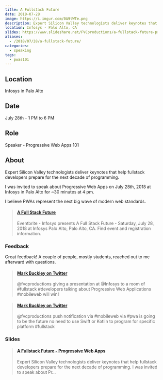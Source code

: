 ```yaml
---
title: A Fullstack Future
date: 2018-07-28
image: https://i.imgur.com/0A9tWTe.png
description: Expert Silicon Valley technologists deliver keynotes that help full stack developers prepare for the next decade of programming. 💭
location: Infosys - Palo Alto, CA
slides: https://www.slideshare.net/FVCproductions/a-fullstack-future-progressive-web-apps
aliases:
  - /2018/07/28/a-fullstack-future/
categories:
  - speaking
tags:
  - pwas101
---
```


## Location

Infosys in Palo Alto

## Date

July 28th - 1 PM to 6 PM

## Role

Speaker - Progressive Web Apps 101

## About

Expert Silicon Valley technologists deliver keynotes that help fullstack developers prepare for the next decade of programming.

I was invited to speak about Progressive Web Apps on July 28th, 2018 at Infosys in Palo Alto for ~30 minutes at 4 pm.

I believe PWAs represent the next big wave of modern web standards.

<blockquote class="embedly-card"><h4><a href="https://www.eventbrite.co.uk/e/a-full-stack-future-registration-47706682973#">A Full Stack Future</a></h4><p>Eventbrite - Infosys presents A Full Stack Future - Saturday, July 28, 2018 at Infosys Palo Alto, Palo Alto, CA. Find event and registration information.</p></blockquote>
<script async src="//cdn.embedly.com/widgets/platform.js" charset="UTF-8"></script>

### Feedback

Great feedback! A couple of people, mostly students, reached out to me afterward with questions.

<blockquote class="embedly-card"><h4><a href="https://twitter.com/spiritandwine/status/1023334183249145856">Mark Buckley on Twitter</a></h4><p>@fvcproductions giving a presentation at @Infosys to a room of #fullstack #developers talking about Progressive Web Applications #mobileweb will win!</p></blockquote>
<script async src="//cdn.embedly.com/widgets/platform.js" charset="UTF-8"></script>

<blockquote class="embedly-card"><h4><a href="https://twitter.com/spiritandwine/status/1023335230533332992">Mark Buckley on Twitter</a></h4><p>@fvcproductions push notification via #mobileweb via #pwa is going to be the future no need to use Swift or Kotlin to program for specific platform #fullstack</p></blockquote>
<script async src="//cdn.embedly.com/widgets/platform.js" charset="UTF-8"></script>

### Slides

<blockquote class="embedly-card"><h4><a href="https://www.slideshare.net/FVCproductions/a-fullstack-future-progressive-web-apps">A Fullstack Future - Progressive Web Apps</a></h4><p>Expert Silicon Valley technologists deliver keynotes that help fullstack developers prepare for the next decade of programming. I was invited to speak about Pr...</p></blockquote>
<script async src="//cdn.embedly.com/widgets/platform.js" charset="UTF-8"></script>

<!-- > To Note

I had a feeling from the way everything was setup that the company hosting this event was a little sketchy/off. Also, it's Infosys so it's a pretty crappy company...

https://www.glassdoor.co.uk/Overview/Working-at-Recruitd-EI_IE2149890.11,19.htm -->
